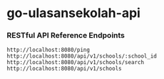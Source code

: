 # go-ulasansekolah-api

### RESTful API Reference Endpoints
```
http://localhost:8080/ping
http://localhost:8080/api/v1/schools/:school_id
http://localhost:8080/api/v1/schools/search
http://localhost:8080/api/v1/schools
```